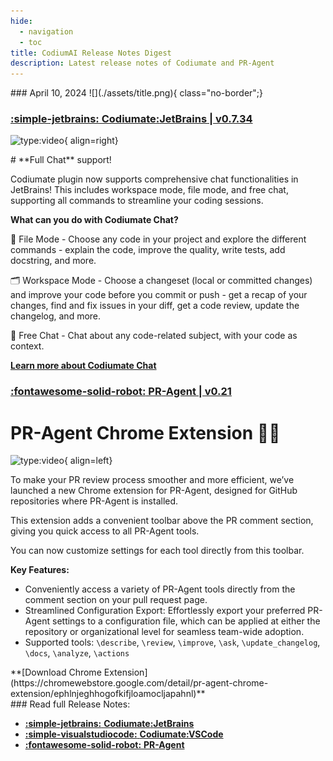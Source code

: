 ```yaml
---
hide:
  - navigation
  - toc
title: CodiumAI Release Notes Digest
description: Latest release notes of Codiumate and PR-Agent
---
```

<div class="content" markdown>
<div class="bg-clear" markdown>
<div markdown class="centered">
### April 10, 2024
![](./assets/title.png){ class="no-border";}
</div>
</div>

<!-- JB -->

<div markdown class="bg-jb">
<h3 markdown class="top-left">

**[<b class="white">:simple-jetbrains:</b> Codiumate<b class="green">:</b>JetBrains | v0.7.34](./versions/latest/jetbrains.md)**
</h3>

![type:video](https://www.youtube.com/embed/EjrgjBOLPGc?si=6ls9f4MMLuOKcayn){ align=right}


<div class="centered" markdown>
# **Full Chat** support!
</div>

<div class="left-padding" markdown>

Codiumate plugin now supports comprehensive chat functionalities in JetBrains! This includes workspace mode, file mode, and free chat, supporting all commands to streamline your coding sessions.

**What can you do with Codiumate Chat?**

📄 File Mode - Choose any code in your project and explore the different commands - explain the code, improve the quality, write tests, add docstring, and more.

🗂️ Workspace Mode - Choose a changeset (local or committed changes) and improve your code before you commit or push - get a recap of your changes, find and fix issues in your diff, get a code review, update the changelog, and more.

💬 Free Chat - Chat about any code-related subject, with your code as context.


**[Learn more about Codiumate Chat](https://codiumate-docs.codium.ai/chat/)**

</div>
</div>

<!-- PR-Agent -->

<div markdown class="bg-vscode">

<h3 markdown class="top-left">

**[<b class="white">:fontawesome-solid-robot:</b> PR<b class="green">-</b>Agent | v0.21](./versions/latest/pr-agent.md)**
</h3>

<div markdown class="centered">

# PR-Agent **Chrome Extension** 🕵️‍♂️


![type:video](https://www.youtube.com/embed/gT5tli7X4H4?si=OLuud-51eoboJN1T){ align=left}


<div class="left-padding" markdown>

To make your PR review process smoother and more efficient, we’ve launched a new Chrome extension for PR-Agent, designed for GitHub repositories where PR-Agent is installed. 

This extension adds a convenient toolbar above the PR comment section, giving you quick access to all PR-Agent tools. 

You can now customize settings for each tool directly from this toolbar.

**Key Features:**

- Conveniently access a variety of PR-Agent tools directly from the comment section on your pull request page.
- Streamlined Configuration Export: Effortlessly export your preferred PR-Agent settings to a configuration file, which can be applied at either the repository or organizational level for seamless team-wide adoption.
- Supported tools: `\describe`, `\review`, `\improve`, `\ask`, `\update_changelog`, `\docs`, `\analyze`, `\actions`


<div markdown class="centered">
**[Download Chrome Extension](https://chromewebstore.google.com/detail/pr-agent-chrome-extension/ephlnjeghhogofkifjloamocljapahnl)**
</div>

</div>
</div>
</div>

<!-- VSCODE -->

<!-- <div markdown class="bg-jb">
<h3 markdown class="top-left">

**[<b class="white">:simple-visualstudiocode:</b> Codiumate<b class="green">:</b>VSCode | v0.8.3][def]**

</h3>

<div class="centered" markdown>
# Chat Just Got Smarter with **Image Integration**
</div>

<div class="left-padding" markdown>


</div>
</div> -->


<!-- FOOTER -->

<div class="centered" markdown>
### Read full Release Notes:


<div class="grid cards" markdown>

- [<b class="white">:simple-jetbrains:</b> **<b class="green">Codiumate<b class="purple">:</b>JetBrains**</b>](./versions/latest/jetbrains.md)
- [<b class="white">:simple-visualstudiocode:</b> **<b class="green">Codiumate<b class="purple">:</b>VSCode**</b> ][def]
- [<b class="white">:fontawesome-solid-robot:</b> **<b class="green">PR<b class="purple">-</b>Agent**</b> ](./versions/latest/pr-agent.md)


</div>
</div>
</div>


[def]: ./versions/latest/vscode.md